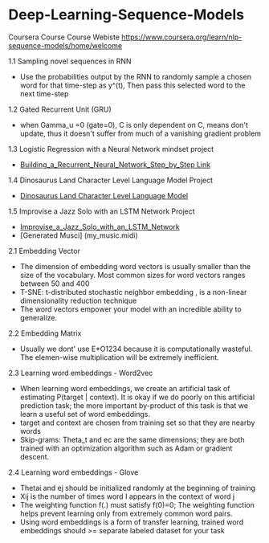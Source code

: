 # Deep-Learning-Sequence-Models
Coursera Course
Course Webiste https://www.coursera.org/learn/nlp-sequence-models/home/welcome

1.1 Sampling novel sequences in RNN
- Use the probabilities output by the RNN to randomly sample a chosen word for that time-step as y^(t), Then pass this selected word to the next time-step

1.2 Gated Recurrent Unit (GRU)
-  when Gamma_u =0 (gate=0), C<t> is only dependent on C<t-1>, means don't update, thus it doesn't suffer from much of a vanishing gradient problem

1.3 Logistic Regression with a Neural Network mindset project
  - [Building_a_Recurrent_Neural_Network_Step_by_Step Link](Building_a_Recurrent_Neural_Network_Step_by_Step_v3a.ipynb)

1.4 Dinosaurus Land Character Level Language Model Project
 - [Dinosaurus Land Character Level Language Model](Dinosaurus_Island_Character_level_language_model_final_v3a.ipynb)
 
1.5 Improvise a Jazz Solo with an LSTM Network Project
 - [Improvise_a_Jazz_Solo_with_an_LSTM_Network](Improvise_a_Jazz_Solo_with_an_LSTM_Network_v3a.ipynb)
 - [Generated Musci] (my_music.midi)

2.1 Embedding Vector
 -  The dimension of embedding word vectors is usually smaller than the size of the vocabulary. Most common sizes for word vectors ranges between 50 and 400
 - 	T-SNE: t-distributed stochastic neighbor embedding , is a non-linear dimensionality reduction technique
 -  The word vectors empower your model with an incredible ability to generalize. 
 
 2.2 Embedding Matrix
 - Usually we dont' use E*O1234 because it is computationally wasteful. The elemen-wise multiplication will be extremely inefficient.
 
 2.3 Learning word embeddings - Word2vec  
 - When learning word embeddings, we create an artificial task of estimating P(target | context). It is okay if we do poorly on this artificial prediction task; the more important by-product of this task is that we learn a useful set of word embeddings. 
 - target and context are chosen from training set so that they are nearby words
 - Skip-grams: Theta_t and ec are the same dimensions; they are both trained with an optimization algorithm such as Adam or gradient descent.
 
 2.4 Learning word embeddings - Glove
 - Thetai and ej should be initialized randomly at the beginning of training
 - Xij is the number of times word I appears in the context of word j
 - The weighting function f(.) must satisfy f(0)=0; The weighting function helps prevent learning only from extremely common word pairs.
  - Using word embeddings is a form of transfer learning, trained word embeddings should >= separate labeled dataset for your task
